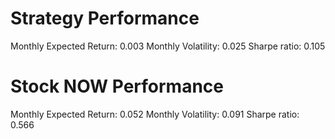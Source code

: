 # Strategy Performance
Monthly Expected Return: 0.003
Monthly Volatility: 0.025
Sharpe ratio: 0.105
# Stock NOW Performance
Monthly Expected Return: 0.052
Monthly Volatility: 0.091
Sharpe ratio: 0.566
